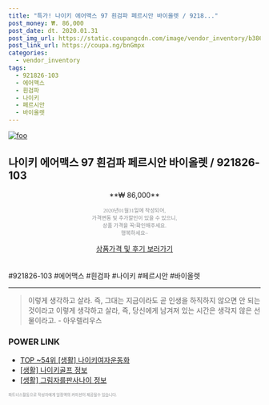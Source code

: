 ```yaml
--- 
title: "특가! 나이키 에어맥스 97 흰검파 페르시안 바이올렛 / 9218..." 
post_money: ₩. 86,000 
post_date: dt. 2020.01.31 
post_img_url: https://static.coupangcdn.com/image/vendor_inventory/b386/f5560e3cdb5646ff9477797ed9d0283308e59ed18fdad481876c60e1dae1.jpg 
post_link_url: https://coupa.ng/bnGmpx 
categories: 
  - vendor_inventory 
tags: 
  - 921826-103 
  - 에어맥스 
  - 흰검파 
  - 나이키 
  - 페르시안 
  - 바이올렛 
--- 
```

[![foo](https://static.coupangcdn.com/image/vendor_inventory/b386/f5560e3cdb5646ff9477797ed9d0283308e59ed18fdad481876c60e1dae1.jpg)](https://coupa.ng/bnGmpx) 

## 나이키 에어맥스 97 흰검파 페르시안 바이올렛 / 921826-103 
<p style="text-align: center;">**₩ 86,000**</p> 
<p style="text-align: center;"><span style="color: #898c8f; font-family: Georgia,Times,serif; font-size: 0.75em;">2020년01월31일에 작성되어, <br>가격변동 및 추가할인이 있을 수 있으니,<br> 상품 가격을 꼭!확인해주세요.<br>행복하세요~</span> 
</p>	 
<div markdown="0" style="text-align: center;"><a href="https://coupa.ng/bnGmpx" class="btn btn--success">상품가격 및 후기 보러가기</a></div> 
<br><br> 
  #921826-103 #에어맥스 #흰검파 #나이키 #페르시안 #바이올렛 
<hr> 

> 이렇게 생각하고 살라. 즉, 그대는 지금이라도 곧 인생을 하직하지 않으면 안 되는 것이라고 이렇게 생각하고 살라, 즉, 당신에게 남겨져 있는 시간은 생각지 않은 선물이라고. - 아우렐리우스 


### POWER LINK

* <a href="https://blog.naver.com/fasyy4321/221783058226" target="_blank"> TOP ~54위 [생활] 나이키여자운동화</a>
* <a href="https://blog.naver.com/sakai111/221768683062" target="_blank"> [생활] 나이키골프 정보 </a>
* <a href="https://blog.naver.com/santokki14/221767380231" target="_blank"> [생활] 그림자를판사나이 정보 </a>

<span style="color: #898c8f; font-family: Georgia,Times,serif; font-size: 0.55em;">파트너스활동으로 작성자에게 일정액의 커미션이 제공될수 있습니다.</span> 
